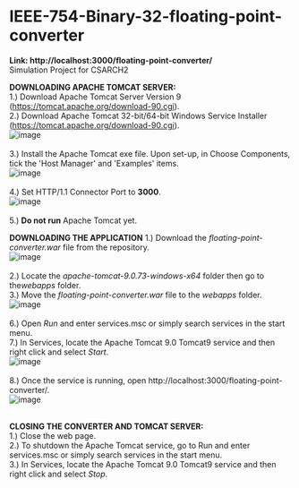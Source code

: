 # IEEE-754-Binary-32-floating-point-converter
<b>Link: http://localhost:3000/floating-point-converter/</b> <br>
Simulation Project for CSARCH2

<b>DOWNLOADING APACHE TOMCAT SERVER:</b><br>
1.) Download Apache Tomcat Server Version 9 (https://tomcat.apache.org/download-90.cgi).<br>
2.) Download Apache Tomcat 32-bit/64-bit Windows Service Installer (https://tomcat.apache.org/download-90.cgi).<br>
![image](https://user-images.githubusercontent.com/80894347/232778122-fd27eabb-a106-4c4f-8328-294293e4ddab.png)<br><br>
3.) Install the Apache Tomcat exe file. Upon set-up, in Choose Components, tick the 'Host Manager' and 'Examples' items.<br>
![image](https://user-images.githubusercontent.com/80894347/232778362-356f16c6-6305-4fc8-914d-96a1d378fb9c.png)<br><br>
4.) Set HTTP/1.1 Connector Port to <b>3000</b>.<br>
![image](https://user-images.githubusercontent.com/80894347/232778424-13d5de67-de4a-44da-88ce-f76598a42a8f.png)<br><br>
5.) <b>Do not run</b> Apache Tomcat yet.<br>

<b>DOWNLOADING THE APPLICATION</b>
1.) Download the <i>floating-point-converter.war</i> file from the repository.<br>
![image](https://user-images.githubusercontent.com/80894347/232778560-fdac6180-3b1f-4e50-a417-5064f046ba86.png)<br><br>
2.) Locate the <i>apache-tomcat-9.0.73-windows-x64</i> folder then go to the<i>webapps</i> folder.<br>
3.) Move the <i>floating-point-converter.war</i> file to the <i>webapps</i> folder.<br>
![image](https://user-images.githubusercontent.com/80894347/232780629-1fb502ac-3a6a-49bb-9899-d759609d3189.png)<br><br>
6.) Open <i>Run</i> and enter services.msc or simply search services in the start menu.<br>
7.) In Services, locate the Apache Tomcat 9.0 Tomcat9 service and then right click and select <i>Start</i>.<br>
![image](https://user-images.githubusercontent.com/80894347/232778837-7f3ca2e1-d310-4178-8b6f-142cf3d69cae.png)<br><br>
8.) Once the service is running, open http://localhost:3000/floating-point-converter/.<br>
![image](https://user-images.githubusercontent.com/80894347/232780891-c94d4f8d-46b1-43c2-94b4-6648d40ab7ca.png)<br><br>

<b>CLOSING THE CONVERTER AND TOMCAT SERVER:</b><br>
1.) Close the web page.<br>
2.) To shutdown the Apache Tomcat service, go to Run and enter services.msc or simply search services in the start menu.<br>
3.) In Services, locate the Apache Tomcat 9.0 Tomcat9 service and then right click and select <i>Stop</i>.<br>
